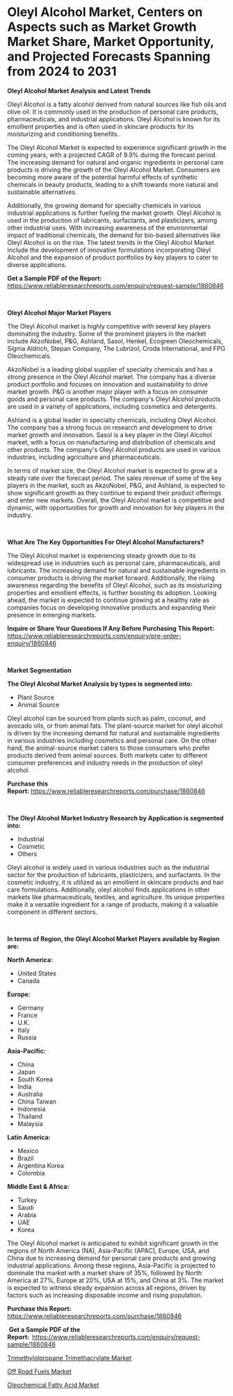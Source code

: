 <p><h1>Oleyl Alcohol Market, Centers on Aspects such as Market Growth Market Share, Market Opportunity, and Projected Forecasts Spanning from 2024 to 2031</h1></p><p><strong>Oleyl Alcohol Market Analysis and Latest Trends</strong></p>
<p><p>Oleyl Alcohol is a fatty alcohol derived from natural sources like fish oils and olive oil. It is commonly used in the production of personal care products, pharmaceuticals, and industrial applications. Oleyl Alcohol is known for its emollient properties and is often used in skincare products for its moisturizing and conditioning benefits.</p><p>The Oleyl Alcohol Market is expected to experience significant growth in the coming years, with a projected CAGR of 9.9% during the forecast period. The increasing demand for natural and organic ingredients in personal care products is driving the growth of the Oleyl Alcohol Market. Consumers are becoming more aware of the potential harmful effects of synthetic chemicals in beauty products, leading to a shift towards more natural and sustainable alternatives.</p><p>Additionally, the growing demand for specialty chemicals in various industrial applications is further fueling the market growth. Oleyl Alcohol is used in the production of lubricants, surfactants, and plasticizers, among other industrial uses. With increasing awareness of the environmental impact of traditional chemicals, the demand for bio-based alternatives like Oleyl Alcohol is on the rise. The latest trends in the Oleyl Alcohol Market include the development of innovative formulations incorporating Oleyl Alcohol and the expansion of product portfolios by key players to cater to diverse applications.</p></p>
<p><strong>Get a Sample PDF of the Report:&nbsp;</strong> <a href="https://www.reliableresearchreports.com/enquiry/request-sample/1860846">https://www.reliableresearchreports.com/enquiry/request-sample/1860846</a></p>
<p>&nbsp;</p>
<p><strong>Oleyl Alcohol Major Market Players</strong></p>
<p><p>The Oleyl Alcohol market is highly competitive with several key players dominating the industry. Some of the prominent players in the market include AkzoNobel, P&G, Ashland, Sasol, Henkel, Ecogreen Oleochemicals, Sigma Aldrich, Stepan Company, The Lubrizol, Croda International, and FPG Oleochemicals.</p><p>AkzoNobel is a leading global supplier of specialty chemicals and has a strong presence in the Oleyl Alcohol market. The company has a diverse product portfolio and focuses on innovation and sustainability to drive market growth. P&G is another major player with a focus on consumer goods and personal care products. The company's Oleyl Alcohol products are used in a variety of applications, including cosmetics and detergents.</p><p>Ashland is a global leader in specialty chemicals, including Oleyl Alcohol. The company has a strong focus on research and development to drive market growth and innovation. Sasol is a key player in the Oleyl Alcohol market, with a focus on manufacturing and distribution of chemicals and other products. The company's Oleyl Alcohol products are used in various industries, including agriculture and pharmaceuticals.</p><p>In terms of market size, the Oleyl Alcohol market is expected to grow at a steady rate over the forecast period. The sales revenue of some of the key players in the market, such as AkzoNobel, P&G, and Ashland, is expected to show significant growth as they continue to expand their product offerings and enter new markets. Overall, the Oleyl Alcohol market is competitive and dynamic, with opportunities for growth and innovation for key players in the industry.</p></p>
<p>&nbsp;</p>
<p><strong>What Are The Key Opportunities For Oleyl Alcohol Manufacturers?</strong></p>
<p><p>The Oleyl Alcohol market is experiencing steady growth due to its widespread use in industries such as personal care, pharmaceuticals, and lubricants. The increasing demand for natural and sustainable ingredients in consumer products is driving the market forward. Additionally, the rising awareness regarding the benefits of Oleyl Alcohol, such as its moisturizing properties and emollient effects, is further boosting its adoption. Looking ahead, the market is expected to continue growing at a healthy rate as companies focus on developing innovative products and expanding their presence in emerging markets.</p></p>
<p><strong>Inquire or Share Your Questions If Any Before Purchasing This Report:</strong> <a href="https://www.reliableresearchreports.com/enquiry/pre-order-enquiry/1860846">https://www.reliableresearchreports.com/enquiry/pre-order-enquiry/1860846</a></p>
<p>&nbsp;</p>
<p><strong>Market Segmentation</strong></p>
<p><strong>The Oleyl Alcohol Market Analysis by types is segmented into:</strong></p>
<p><ul><li>Plant Source</li><li>Animal Source</li></ul></p>
<p><p>Oleyl alcohol can be sourced from plants such as palm, coconut, and avocado oils, or from animal fats. The plant-source market for oleyl alcohol is driven by the increasing demand for natural and sustainable ingredients in various industries including cosmetics and personal care. On the other hand, the animal-source market caters to those consumers who prefer products derived from animal sources. Both markets cater to different consumer preferences and industry needs in the production of oleyl alcohol.</p></p>
<p><strong>Purchase this Report:&nbsp;</strong><a href="https://www.reliableresearchreports.com/purchase/1860846">https://www.reliableresearchreports.com/purchase/1860846</a></p>
<p>&nbsp;</p>
<p><strong>The Oleyl Alcohol Market Industry Research by Application is segmented into:</strong></p>
<p><ul><li>Industrial</li><li>Cosmetic</li><li>Others</li></ul></p>
<p><p>Oleyl alcohol is widely used in various industries such as the industrial sector for the production of lubricants, plasticizers, and surfactants. In the cosmetic industry, it is utilized as an emollient in skincare products and hair care formulations. Additionally, oleyl alcohol finds applications in other markets like pharmaceuticals, textiles, and agriculture. Its unique properties make it a versatile ingredient for a range of products, making it a valuable component in different sectors.</p></p>
<p>&nbsp;</p>
<p><strong>In terms of Region, the Oleyl Alcohol Market Players available by Region are:</strong></p>
<p>
    <p> <strong> North America: </strong>
        <ul>
            <li>United States</li>
            <li>Canada</li>
        </ul>
        </p> 
    <p> <strong> Europe: </strong>
        <ul>
            <li>Germany</li>
            <li>France</li>
            <li>U.K.</li>
            <li>Italy</li>
            <li>Russia</li>
        </ul>
        </p> 
    <p> <strong> Asia-Pacific: </strong>
        <ul>
            <li>China</li>
            <li>Japan</li>
            <li>South Korea</li>
            <li>India</li>
            <li>Australia</li>
            <li>China Taiwan</li>
            <li>Indonesia</li>
            <li>Thailand</li>
            <li>Malaysia</li>
        </ul>
        </p> 
    <p> <strong> Latin America: </strong>
        <ul>
            <li>Mexico</li>
            <li>Brazil</li>
            <li>Argentina Korea</li>
            <li>Colombia</li>
        </ul>
        </p> 
    <p> <strong> Middle East & Africa: </strong>
        <ul>
            <li>Turkey</li>
            <li>Saudi</li>
            <li>Arabia</li>
            <li>UAE</li>
            <li>Korea</li>
        </ul>
    </p>
    </p>
<p><p>The Oleyl Alcohol market is anticipated to exhibit significant growth in the regions of North America (NA), Asia-Pacific (APAC), Europe, USA, and China due to increasing demand for personal care products and growing industrial applications. Among these regions, Asia-Pacific is projected to dominate the market with a market share of 35%, followed by North America at 27%, Europe at 20%, USA at 15%, and China at 3%. The market is expected to witness steady expansion across all regions, driven by factors such as increasing disposable income and rising population.</p></p>
<p><strong>Purchase this Report: </strong><a href="https://www.reliableresearchreports.com/purchase/1860846">https://www.reliableresearchreports.com/purchase/1860846</a></p>
<p>&nbsp;<strong>Get a Sample PDF of the Report:&nbsp;&nbsp;</strong><a href="https://www.reliableresearchreports.com/enquiry/request-sample/1860846">https://www.reliableresearchreports.com/enquiry/request-sample/1860846</a></p>
<p><strong></strong></p>
<p><p><a href="https://github.com/pgtimber/Market-Research-Report-List-1/blob/main/trimethylolpropane-trimethacrylate-market.md">Trimethylolpropane Trimethacrylate Market</a></p><p><a href="https://github.com/arionmp/Market-Research-Report-List-2/blob/main/off-road-fuels-market.md">Off Road Fuels Market</a></p><p><a href="https://github.com/lataunyatinikmelvin59ilbd0dv/Market-Research-Report-List-1/blob/main/oleochemical-fatty-acid-market.md">Oleochemical Fatty Acid Market</a></p></p>